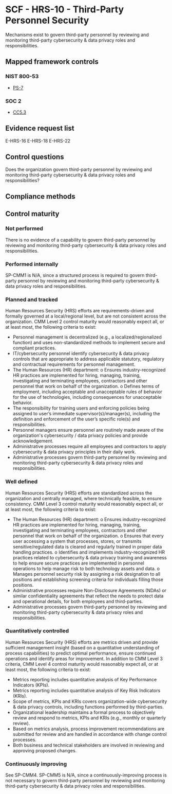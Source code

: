 # SCF - HRS-10 - Third-Party Personnel Security
Mechanisms exist to govern third-party personnel by reviewing and monitoring third-party cybersecurity & data privacy roles and responsibilities.
## Mapped framework controls
### NIST 800-53
- [PS-7](../nist80053/ps-7.md)

### SOC 2
- [CC5.3](../soc2/cc53.md)

## Evidence request list
E-HRS-16
E-HRS-18
E-HRS-22

## Control questions
Does the organization govern third-party personnel by reviewing and monitoring third-party cybersecurity & data privacy roles and responsibilities?

## Compliance methods


## Control maturity
### Not performed
There is no evidence of a capability to govern third-party personnel by reviewing and monitoring third-party cybersecurity & data privacy roles and responsibilities.

### Performed internally
SP-CMM1 is N/A, since a structured process is required to govern third-party personnel by reviewing and monitoring third-party cybersecurity & data privacy roles and responsibilities.

### Planned and tracked
Human Resources Security (HRS) efforts are requirements-driven and formally governed at a local/regional level, but are not consistent across the organization. CMM Level 2 control maturity would reasonably expect all, or at least most, the following criteria to exist:
- Personnel management is decentralized (e.g., a localized/regionalized function) and uses non-standardized methods to implement secure and compliant practices.
- IT/cybersecurity personnel identify cybersecurity & data privacy controls that are appropriate to address applicable statutory, regulatory and contractual requirements for personnel management.
- The Human Resources (HR) department:
o	Ensures industry-recognized HR practices are implemented for hiring, managing, training, investigating and terminating employees, contractors and other personnel that work on behalf of the organization.
o	Defines terms of employment, including acceptable and unacceptable rules of behavior for the use of technologies, including consequences for unacceptable behavior.
- The responsibility for training users and enforcing policies being assigned to user’s immediate supervisor(s)/manager(s), including the definition and enforcement of the user’s specific role(s) and responsibilities.
- Personnel managers ensure personnel are routinely made aware of the organization's cybersecurity / data privacy policies and provide acknowledgement.
- Administrative processes require all employees and contractors to apply cybersecurity & data privacy principles in their daily work.
- Administrative processes govern third-party personnel by reviewing and monitoring third-party cybersecurity & data privacy roles and responsibilities.

### Well defined
Human Resources Security (HRS) efforts are standardized across the organization and centrally managed, where technically feasible, to ensure consistency. CMM Level 3 control maturity would reasonably expect all, or at least most, the following criteria to exist:
- The Human Resources (HR) department:
o	Ensures industry-recognized HR practices are implemented for hiring, managing, training, investigating and terminating employees, contractors and other personnel that work on behalf of the organization.
o	Ensures that every user accessing a system that processes, stores, or transmits sensitive/regulated data is cleared and regularly trained in proper data handling practices.
o	Identifies and implements industry-recognized HR practices related to cybersecurity & data privacy training and awareness to help ensure secure practices are implemented in personnel operations to help manage risk to both technology assets and data.
o	Manages personnel security risk by assigning a risk designation to all positions and establishing screening criteria for individuals filling those positions.
- Administrative processes require Non-Disclosure Agreements (NDAs) or similar confidentiality agreements that reflect the needs to protect data and operational details, for both employees and third-parties.
- Administrative processes govern third-party personnel by reviewing and monitoring third-party cybersecurity & data privacy roles and responsibilities.

### Quantitatively controlled
Human Resources Security (HRS) efforts are metrics driven and provide sufficient management insight (based on a quantitative understanding of process capabilities) to predict optimal performance, ensure continued operations and identify areas for improvement. In addition to CMM Level 3 criteria, CMM Level 4 control maturity would reasonably expect all, or at least most, the following criteria to exist:
- Metrics reporting includes quantitative analysis of Key Performance Indicators (KPIs).
- Metrics reporting includes quantitative analysis of Key Risk Indicators (KRIs).
- Scope of metrics, KPIs and KRIs covers organization-wide cybersecurity & data privacy controls, including functions performed by third-parties.
- Organizational leadership maintains a formal process to objectively review and respond to metrics, KPIs and KRIs (e.g., monthly or quarterly review).
- Based on metrics analysis, process improvement recommendations are submitted for review and are handled in accordance with change control processes.
- Both business and technical stakeholders are involved in reviewing and approving proposed changes.

### Continuously improving
See SP-CMM4. SP-CMM5 is N/A, since a continuously-improving process is not necessary to govern third-party personnel by reviewing and monitoring third-party cybersecurity & data privacy roles and responsibilities.
